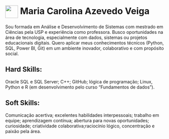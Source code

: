 <h1>
  <a href="https://www.linkedin.com/in/mariacarolinaazevedoveiga/">
     <img align="center" width="40px" src="https://media.licdn.com/dms/image/v2/D4D35AQHcWIfk6lqU_w/profile-framedphoto-shrink_200_200/profile-framedphoto-shrink_200_200/0/1690076543346?e=1752778800&v=beta&t=weKirHqWF78G5s9ZiTCJE2pkyvT0igC0vvEGiC72jvU"></a>
    <span> Maria Carolina Azevedo Veiga</span> </h1>

Sou formada em Análise e Desenvolvimento de Sistemas com mestrado em Ciências pela USP e experiência como professora. Busco oportunidades na área de tecnologia, especialmente com dados, sistemas ou projetos educacionais digitais. Quero aplicar meus conhecimentos técnicos (Python, SQL, Power BI, Git) em um ambiente inovador, colaborativo e com propósito social.
## Hard Skills:
Oracle SQL e SQL Server; C++; GitHub; lógica de programação; Linux, Python  e R (em desenvolvimento pelo curso “Fundamentos de dados”).

## Soft Skills:
Comunicação acertiva; excelentes habilidades interpessoais; trabalho em equipe; aprendizagem contínua; abertura para novas oportunidades; curiosidade; criatividade colaborativa;raciocínio lógico, concentração e paixão pela área.
